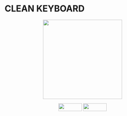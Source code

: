 # CLEAN KEYBOARD


<p align="center">
  <img width="256" height="256" src="https://i.imgur.com/JiBlPaT.png">
</p>


<p align="center">
  <img width="76" height="25" src="https://i.imgur.com/gQZqzLB.png">
  <img width="76" height="25" src="https://i.imgur.com/QLTb1AC.png">
</p>

